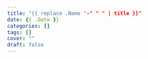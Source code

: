 ```yaml
---
title: "{{ replace .Name "-" " " | title }}"
date: {{ .Date }}
categories: []
tags: []
cover: ""
draft: false
---
```


